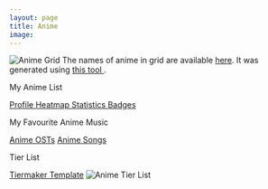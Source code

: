 ```yaml
---
layout: page
title: Anime
image:
---
```

<span class="image main"><img src="https://cutt.ly/animegrid" alt="Anime Grid" /></span>
The names of anime in grid are available <a href="https://cutt.ly/animegridcaption"> here</a>. It was generated using <a href="https://github.com/paramrathour/Image-Grid-Generator"> this tool </a>.
<p></p>
<buttona class="accordion">My Anime List</buttona>
<div class="panel">
    <p></p>
    <a href="https://myanimelist.net/profile/wrath3435" class="button"> Profile </a>
    <a href="https://malheatmap.com/users/wrath3435" class="button"> Heatmap </a>
    <a href="https://anime.plus/wrath3435" class="button"> Statistics </a>
    <a href="http://www.mal-badges.com/users/wrath3435" class="button"> Badges </a>
</div>
<p></p>
<buttona class="accordion">My Favourite Anime Music</buttona>
<div class="panel">
    <p></p>
    <a href="https://youtube.com/playlist?list=PL_oWkLvcB4HOdCAn_Xgu4_0lC9KwJzaTJ" class="button">Anime OSTs</a>
    <a href="https://youtube.com/playlist?list=PL_oWkLvcB4HPWO9x3au0BXFI-crB2GRPg" class="button">Anime Songs</a>
</div>
<p></p>
<buttona class="accordion">Tier List</buttona>
<div class="panel">
    <p></p>
    <a href="https://tiermaker.com/create/anime-1587667">Tiermaker Template</a>
    <span class="image main"><img src="https://cutt.ly/animetierlist" alt="Anime Tier List" /></span>
</div>